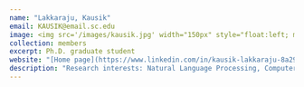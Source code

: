 ```yaml
---
name: "Lakkaraju, Kausik"
email: KAUSIK@email.sc.edu
image: <img src='/images/kausik.jpg' width="150px" style="float:left; margin:0px 10px 0px 0px;">
collection: members
excerpt: Ph.D. graduate student
website: "[Home page](https://www.linkedin.com/in/kausik-lakkaraju-8a29833a)"
description: "Research interests: Natural Language Processing, Computer Vision."  
---
```

